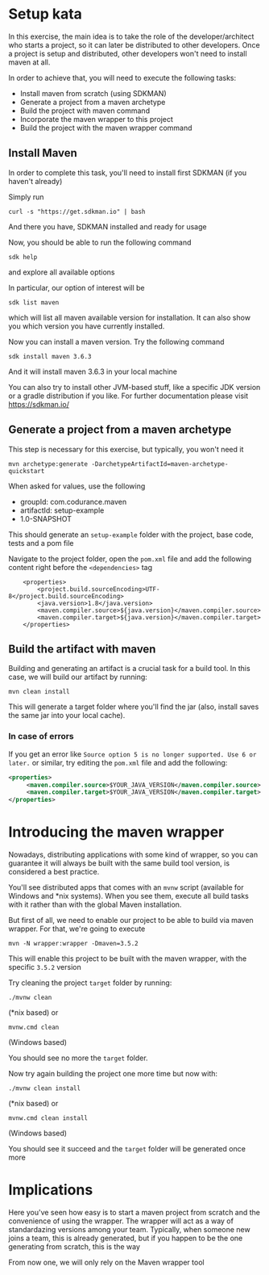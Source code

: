 # Setup kata

In this exercise, the main idea is to take the role of the developer/architect who starts a project, so it can later be distributed to other developers. 
Once a project is setup and distributed, other developers won't need to install maven at all.

In order to achieve that, you will need to execute the following tasks:

* Install maven from scratch (using SDKMAN)
* Generate a project from a maven archetype
* Build the project with maven command
* Incorporate the maven wrapper to this project 
* Build the project with the maven wrapper command



## Install Maven
In order to complete this task, you'll need to install first SDKMAN (if you haven't already)

Simply run

```
curl -s "https://get.sdkman.io" | bash
```

And there you have, SDKMAN installed and ready for usage

Now, you should be able to run the following command

```
sdk help
```

and explore all available options

In particular, our option of interest will be

```
sdk list maven
```

which will list all maven available version for installation. It can also show you which version you have currently installed.

Now you can install a maven version. Try the following command

```
sdk install maven 3.6.3
```

And it will install maven 3.6.3 in your local machine

You can also try to install other JVM-based stuff, like a specific JDK version or a gradle distribution if you like. For further documentation please visit https://sdkman.io/


## Generate a project from a maven archetype
This step is necessary for this exercise, but typically, you won't need it

```
mvn archetype:generate -DarchetypeArtifactId=maven-archetype-quickstart
```

When asked for values, use the following
* groupId: com.codurance.maven
* artifactId: setup-example
* 1.0-SNAPSHOT

This should generate an `setup-example` folder with the project, base code, tests and a pom file

Navigate to the project folder, open the `pom.xml` file and add the following content right before the `<dependencies>` tag

```
    <properties>
        <project.build.sourceEncoding>UTF-8</project.build.sourceEncoding>
        <java.version>1.8</java.version>
        <maven.compiler.source>${java.version}</maven.compiler.source>
        <maven.compiler.target>${java.version}</maven.compiler.target>
    </properties>
```


## Build the artifact with maven

Building and generating an artifact is a crucial task for a build tool. In this case, we will build our artifact by running:

```
mvn clean install
``` 

This will generate a target folder where you'll find the jar (also, install saves the same jar into your local cache).

### In case of errors

If you get an error like `Source option 5 is no longer supported. Use 6 or later.` or similar, try editing the `pom.xml` file and add the following:

```xml
<properties>
     <maven.compiler.source>$YOUR_JAVA_VERSION</maven.compiler.source>
     <maven.compiler.target>$YOUR_JAVA_VERSION</maven.compiler.target>
</properties>
```

# Introducing the maven wrapper

Nowadays, distributing applications with some kind of wrapper, so you can guarantee it will always be built with the same build tool version, is considered a best practice.

You'll see distributed apps that comes with an `mvnw` script (available for Windows and *nix systems). When you see them, execute all build tasks with it rather than with the global Maven installation.

But first of all, we need to enable our project to be able to build via maven wrapper. For that, we're going to execute

```
mvn -N wrapper:wrapper -Dmaven=3.5.2
``` 

This will enable this project to be built with the maven wrapper, with the specific `3.5.2` version


Try cleaning the project `target` folder by running:

```
./mvnw clean
```

(*nix based) or 

```
mvnw.cmd clean
```

(Windows based)

You should see no more the `target` folder.

Now try again building the project one more time but now with:

```
./mvnw clean install
```

(*nix based)  or 

```
mvnw.cmd clean install
```

(Windows based)

You should see it succeed and the `target` folder will be generated once more



# Implications

Here you've seen how easy is to start a maven project from scratch and the convenience of using the wrapper.
The wrapper will act as a way of standardazing versions among your team. 
Typically, when someone new joins a team, this is already generated, but if you happen to be the one generating from scratch, this is the way


From now one, we will only rely on the Maven wrapper tool
